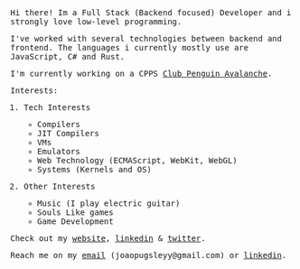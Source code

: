 <samp>

Hi there! Im a Full Stack (Backend focused) Developer and i strongly love low-level programming.

I've worked with several technologies between backend and frontend. The languages i currently mostly use are JavaScript, C# and Rust.

I'm currently working on a CPPS [Club Penguin Avalanche](https://cpavalanche.net).

Interests:

1. Tech Interests
    - Compilers
    - JIT Compilers
    - VMs
    - Emulators
    - Web Technology (ECMAScript, WebKit, WebGL)
    - Systems (Kernels and OS)

2. Other Interests
    - Music (I play electric guitar)
    - Souls Like games
    - Game Development

<p style="inline-block">
    Check out my
    <a href="https://joaopugsley.dev">website</a>, 
    <a href="https://www.linkedin.com/in/joaopugsley">linkedin</a> & 
    <a href="https://twitter.com/nityx64">twitter</a>.
</p>

<p style="inline-block">
    Reach me on my
    <a href="mailto:joaopugsleyy@gmail.com">email</a> (joaopugsleyy@gmail.com) or
    <a href="https://www.linkedin.com/in/joaopugsley">linkedin</a>.
</p>

</samp>
